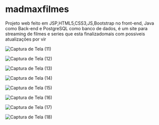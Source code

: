 # madmaxfilmes

Projeto web feito em JSP,HTML5,CSS3,JS,Bootstrap no front-end, 
Java como Back-end e PostgreSQL como banco de dados, 
é um site para streaming de filmes e series que esta finalizadomais com possiveis atualizações por vir

![Captura de Tela (11)](https://user-images.githubusercontent.com/87836325/174070938-64541294-3041-47ca-b37d-9fdbe706232b.png)


![Captura de Tela (12)](https://user-images.githubusercontent.com/87836325/174070944-ee46a98f-bc47-41b5-b0a5-df09b348e9de.png)


![Captura de Tela (13)](https://user-images.githubusercontent.com/87836325/174070950-8469bc82-1568-4d4b-af89-be2ae61e1050.png)


![Captura de Tela (14)](https://user-images.githubusercontent.com/87836325/174070956-d40c7555-88c1-4a7d-9cd3-ac8d544b580e.png)


![Captura de Tela (15)](https://user-images.githubusercontent.com/87836325/174070963-a961d3bd-f51e-4bbb-a0f5-bf00a366fa0e.png)


![Captura de Tela (16)](https://user-images.githubusercontent.com/87836325/174070969-ab7b5375-5b6b-40e0-8fd7-9e93d4988ab5.png)


![Captura de Tela (17)](https://user-images.githubusercontent.com/87836325/174070976-886d51cb-4ad1-4fdf-b210-47913cf881af.png)


![Captura de Tela (18)](https://user-images.githubusercontent.com/87836325/174070983-8403aaaf-17da-4cef-8399-b963262cc835.png)
